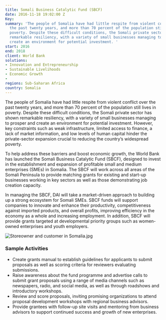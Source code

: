 ```yaml
---
title: Somali Business Catalytic Fund (SBCF)
date: 2016-11-18 19:02:00 Z
Key: 
summary: 'The people of Somalia have had little respite from violent conflict over
  the past twenty years, and more than 70 percent of the population still lives in
  poverty. Despite these difficult conditions, the Somali private sector has shown
  remarkable resiliency, with a variety of small businesses managing to prosper and
  create an environment for potential investment. '
start: 2016
end: 2018
client: World Bank
solutions:
- Innovation and Entrepreneurship
- Sustainable Livelihoods
- Economic Growth
- 
regions: Sub-Saharan Africa
country: Somalia
---
```


The people of Somalia have had little respite from violent conflict over the past twenty years, and more than 70 percent of the population still lives in poverty. Despite these difficult conditions, the Somali private sector has shown remarkable resiliency, with a variety of small businesses managing to prosper and create an environment for potential investment. However, key constraints such as weak infrastructure, limited access to finance, a lack of market information, and low levels of human capital hinder the private-sector expansion crucial to reducing the country’s widespread poverty.

To help address these barriers and boost economic growth, the World Bank has launched the Somali Business Catalytic Fund (SBCF), designed to invest in the establishment and expansion of profitable small and medium enterprises (SMEs) in Somalia. The SBCF will work across all areas of the Somali Peninsula to provide matching grants for existing and start-up businesses working in key sectors as well as those demonstrating job creation capacity.

In managing the SBCF, DAI will take a market-driven approach to building up a strong ecosystem for Somali SMEs. SBCF funds will support companies to innovate and enhance their productivity, competitiveness against imported products, and overall profits, improving efficiency in the economy as a whole and increasing employment. In addition, SBCF will provide grants targeted at developmental priority groups such as women-owned enterprises and youth employers. 

![Storeowner and customer in Somalia.jpg](/uploads/SBCF_photo.jpg)

### Sample Activities

* Create grants manual to establish guidelines for applicants to submit proposals as well as scoring criteria for reviewers evaluating submissions.
* Raise awareness about the fund programme and advertise calls to submit grant proposals using a range of media channels such as newspapers, radio, and social media, as well as through roadshows and introductory workshops.
* Review and score proposals, inviting promising organizations to attend proposal development workshops with regional business advisors.
* Provide grantees with follow-up site visits and mentoring from business advisors to support continued success and growth of new enterprises.